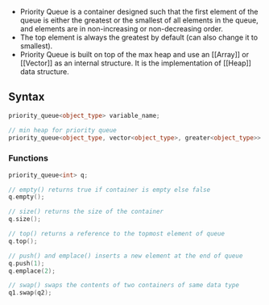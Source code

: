 - Priority Queue is a container designed such that the first element of the queue is either the greatest or the smallest of all elements in the queue, and elements are in non-increasing or non-decreasing order.
- The top element is always the greatest by default (can also change it to smallest).
- Priority Queue is built on top of the max heap and use an [[Array]] or [[Vector]] as an internal structure. It is the implementation of [[Heap]] data structure.
## Syntax
```cpp
priority_queue<object_type> variable_name;

// min heap for priority queue
priority_queue<object_type, vector<object_type>, greater<object_type>> variable_name;
```

### Functions
```cpp
priority_queue<int> q;

// empty() returns true if container is empty else false
q.empty();

// size() returns the size of the container
q.size();

// top() returns a reference to the topmost element of queue
q.top();

// push() and emplace() inserts a new element at the end of queue
q.push(1);
q.emplace(2);

// swap() swaps the contents of two containers of same data type
q1.swap(q2);
```